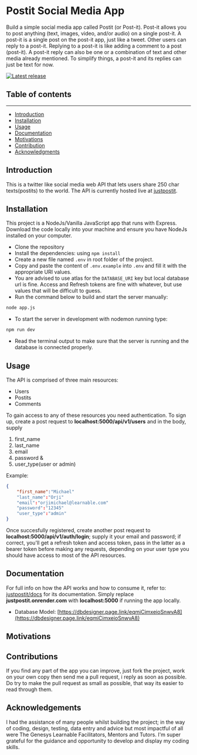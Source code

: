 # Postit Social Media App

Build a simple social media app called Postit (or Post-it). Post-it allows you to post anything (text, images, video, and/or audio) on a single post-it. A post-it is a single post on the post-it app, just like a tweet. Other users can reply to a post-it. Replying to a post-it is like adding a comment to a post (post-it). A post-it reply can also be one or a combination of text and other media already mentioned. To simplify things, a post-it and its replies can just be text for now.


[![Latest release](https://img.shields.io/github/v/release/mhucka/readmine.svg?style=flat-square&color=b44e88)](https://github.com/emerald2240/postit)


## Table of contents
-------------------------------
* [Introduction](#introduction)
* [Installation](#installation)
* [Usage](#usage)
* [Documentation](#documentation)
* [Motivations](#motivations)
* [Contribution](#contributing)
* [Acknowledgments](#acknowledgments)


Introduction
-------------

This is a twitter like social media web API that lets users share 250 char texts(postits) to the world. The API is currently hosted live at [justpostit](https://justpostit.onrender.com).


Installation
-------------
This project is a NodeJs/Vanilla JavaScript app that runs with Express. Download the code locally into your machine and ensure you have NodeJs installed on your computer. 
- Clone the repository
- Install the dependencies: using `npm install`
- Create a new file named `.env` in root folder of the project.
- Copy and paste the content of `.env.example` into `.env` and fill it with the appropriate URI values.
- You are advised to use atlas for the `DATABASE_URI` key but local database url is fine. Access and Refresh tokens are fine with whatever, but use values that will be difficult to guess.
- Run the command below to build and start the server manually:
```bash
node app.js
```
- To start the server in development with nodemon running type: 
 ```bash
 npm run dev
 ```
 - Read the terminal output to make sure that the server is running and the database is connected properly.


Usage
------
The API is comprised of three main resources: 
- Users
- Postits
- Comments

To gain access to any of these resources you need authentication.
To sign up, create a post request to
**localhost:5000/api/v1/users** and in the body, supply
1. first_name
2. last_name
3. email
4. password &
5. user_type(user or admin)

Example: 
```json
{
    "first_name":"Michael"
    "last_name":"Orji"
    "email":"orjimichael@learnable.com"
    "password":"12345"
    "user_type":"admin"
}
```

Once succesfully registered, create another post request to **localhost:5000/api/v1/auth/login**; supply it your email and password; if correct, you'll get a refresh token and access token, pass in the latter as a bearer token before making any requests, depending on your user type you should have access to most of the API resources.


Documentation
-------------
For full info on how the API works and how to consume it, refer to: [justpostit/docs](https://justpostit.onrender.com/api/v1/docs) for its documentation. Simply replace **justpostit.onrender.com** with **localhost:5000** if running the app locally.

- Database Model: [https://dbdesigner.page.link/eqmiCimxeioSnwvA8](https://dbdesigner.page.link/eqmiCimxeioSnwvA8)


Motivations
------------


Contributions
--------------

If you find any part of the app you can improve, just fork the project, work on your own copy then send me a pull request, i reply as soon as possible. Do try to make the pull request as small as possible, that way its easier to read through them.


Acknowledgements
-----------------

I had the assistance of many people whilst building the project; in the way of coding, design, testing, data entry and advice but most impactful of all were The Genesys Learnable Facilitators, Mentors and Tutors. I'm super grateful for the guidance and opportunity to develop and display my coding skills.
